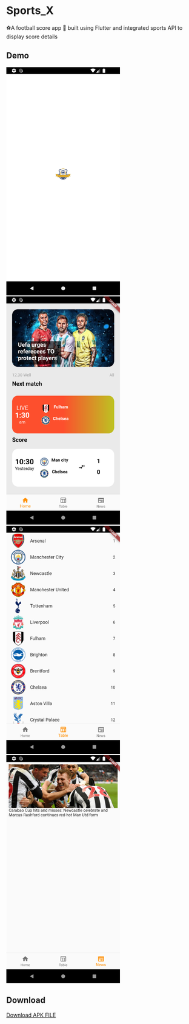# Sports_X

⚽A football score  app 📱 built using Flutter and integrated sports API to display score details 

## Demo
<img src="demo/Screenshot_1673490657 - Copy.png" width="300px" height="auto">
<img src="demo/Screenshot_1673490661 - Copy.png" width="300px" height="auto">
<img src="demo/Screenshot_1673490799 - Copy.png" width="300px" height="auto">
<img src="demo/Screenshot_1673490757 - Copy.png" width="300px" height="auto">

## Download
<a id="raw-url" href="https://github.com/MirshadRahmanK/Sports_X/raw/main/demo/app-release.apk">Download APK FILE</a>


